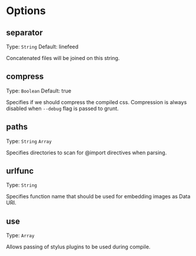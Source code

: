 # Options

## separator
Type: `String`
Default: linefeed

Concatenated files will be joined on this string.

## compress
Type: `Boolean`
Default: true

Specifies if we should compress the compiled css. Compression is always disabled when `--debug` flag is passed to grunt.

## paths
Type: `String` `Array`

Specifies directories to scan for @import directives when parsing.

## urlfunc
Type: `String`

Specifies function name that should be used for embedding images as Data URI.

## use
Type: `Array`

Allows passing of stylus plugins to be used during compile.
